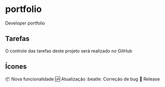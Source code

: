 # portfolio
 Developer portfolio

 ## Tarefas

 O controle das tarefas deste projeto será realizado no GitHub

## Ícones

:package: Nova funcionalidade
:up: Atualização
:beatle: Correção de bug
:checkered_flag: Release
